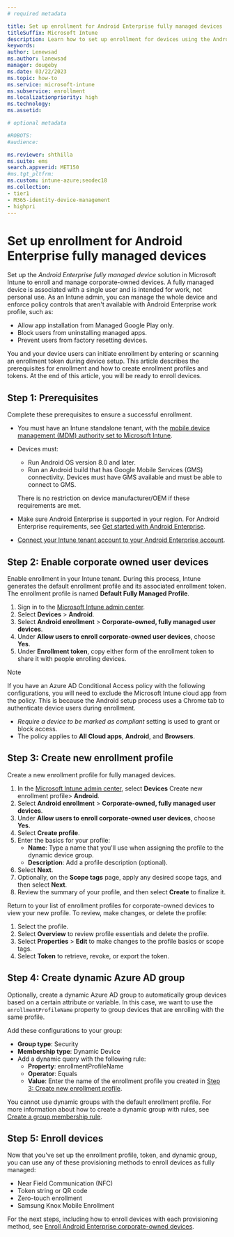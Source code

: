 ```yaml
---
# required metadata

title: Set up enrollment for Android Enterprise fully managed devices
titleSuffix: Microsoft Intune
description: Learn how to set up enrollment for devices using the Android Enterprise fully managed device management solution.   
keywords:
author: Lenewsad
ms.author: lanewsad
manager: dougeby
ms.date: 03/22/2023
ms.topic: how-to
ms.service: microsoft-intune
ms.subservice: enrollment
ms.localizationpriority: high
ms.technology:
ms.assetid: 

# optional metadata

#ROBOTS:
#audience:

ms.reviewer: shthilla
ms.suite: ems
search.appverid: MET150
#ms.tgt_pltfrm:
ms.custom: intune-azure;seodec18
ms.collection:
- tier1
- M365-identity-device-management
- highpri
---
```


# Set up enrollment for Android Enterprise fully managed devices  

Set up the *Android Enterprise fully managed device* solution in Microsoft Intune to enroll and manage corporate-owned devices. A fully managed device is associated with a single user and is intended for work, not personal use. As an Intune admin, you can manage the whole device and enforce policy controls that aren't available with Android Enterprise work profile, such as: 

- Allow app installation from Managed Google Play only.
- Block users from uninstalling managed apps.
- Prevent users from factory resetting devices.  

You and your device users can initiate enrollment by entering or scanning an enrollment token during device setup. This article describes the prerequisites for enrollment and how to create enrollment profiles and tokens. At the end of this article, you will be ready to enroll devices.  

## Step 1: Prerequisites  
Complete these prerequisites to ensure a successful enrollment.     

* You must have an Intune standalone tenant, with the [mobile device management (MDM) authority set to Microsoft Intune](../fundamentals/mdm-authority-set.md).  
* Devices must:  
  - Run Android OS version 8.0 and later.
  - Run an Android build that has Google Mobile Services (GMS) connectivity. Devices must have GMS available and must be able to connect to GMS.  
  
  There is no restriction on device manufacturer/OEM if these requirements are met. 
 * Make sure Android Enterprise is supported in your region. For Android Enterprise requirements, see [Get started with Android Enterprise](https://support.google.com/work/android/answer/6174145?hl=en&ref_topic=6151012).  
 * [Connect your Intune tenant account to your Android Enterprise account](connect-intune-android-enterprise.md).    

## Step 2: Enable corporate owned user devices  
Enable enrollment in your Intune tenant. During this process, Intune generates the default enrollment profile and its associated enrollment token. The enrollment profile is named **Default Fully Managed Profile**.  

1. Sign in to the [Microsoft Intune admin center](https://go.microsoft.com/fwlink/?linkid=2109431). 
2. Select **Devices** > **Android**. 
3. Select **Android enrollment**  > **Corporate-owned, fully managed user devices**.
4. Under **Allow users to enroll corporate-owned user devices**, choose **Yes**. 
5. Under **Enrollment token**, copy either form of the enrollment token to share it with people enrolling devices.  

> [!NOTE]
> If you have an Azure AD Conditional Access policy with the following configurations, you will need to exclude the Microsoft Intune cloud app from the policy. This is because the Android setup process uses a Chrome tab to authenticate device users during enrollment. 
> * *Require a device to be marked as compliant* setting is used to grant or block access.  
> * The policy applies to **All Cloud apps**, **Android**, and **Browsers**.   

## Step 3: Create new enrollment profile  
Create a new enrollment profile for fully managed devices.    

1. In the [Microsoft Intune admin center](https://go.microsoft.com/fwlink/?linkid=2109431), select **Devices** Create new enrollment profile> **Android**.  
3. Select **Android enrollment**  > **Corporate-owned, fully managed user devices**.
4. Under **Allow users to enroll corporate-owned user devices**, choose **Yes**. 
5. Select **Create profile**.  
6. Enter the basics for your profile:  
    - **Name**: Type a name that you'll use when assigning the profile to the dynamic device group.
    - **Description**: Add a profile description (optional).  
7. Select **Next**. 
8. Optionally, on the **Scope tags** page, apply any desired scope tags, and then select **Next**.  
9. Review the summary of your profile, and then select **Create** to finalize it.    

Return to your list of enrollment profiles for corporate-owned devices to view your new profile. To review, make changes, or delete the profile:  

1. Select the profile.  
2. Select **Overview** to review profile essentials and delete the profile.    
3. Select **Properties** > **Edit** to make changes to the profile basics or scope tags.  
4. Select **Token** to retrieve, revoke, or export the token.  

## Step 4: Create dynamic Azure AD group  
Optionally, create a dynamic Azure AD group to automatically group devices based on a certain attribute or variable. In this case, we want to use the `enrollmentProfileName` property to group devices that are enrolling with the same profile. 

Add these configurations to your group:    
* **Group type**: Security
* **Membership type**: Dynamic Device  
* Add a dynamic query with the following rule: 
    * **Property**: enrollmentProfileName
    * **Operator**: Equals
    * **Value**: Enter the name of the enrollment profile you created in [Step 3: Create new enrollment profile](#step-3-create-new-enrollment-profile). 

You cannot use dynamic groups with the default enrollment profile. For more information about how to create a dynamic group with rules, see [Create a group membership rule](/azure/active-directory/enterprise-users/groups-create-rule#to-create-a-group-membership-rule).  


## Step 5: Enroll devices  
Now that you've set up the enrollment profile, token, and dynamic group, you can use any of these provisioning methods to enroll devices as fully managed:  

* Near Field Communication (NFC)
* Token string or QR code   
* Zero-touch enrollment
* Samsung Knox Mobile Enrollment  

For the next steps, including how to enroll devices with each provisioning method, see [Enroll Android Enterprise corporate-owned devices](android-dedicated-devices-fully-managed-enroll.md).  
